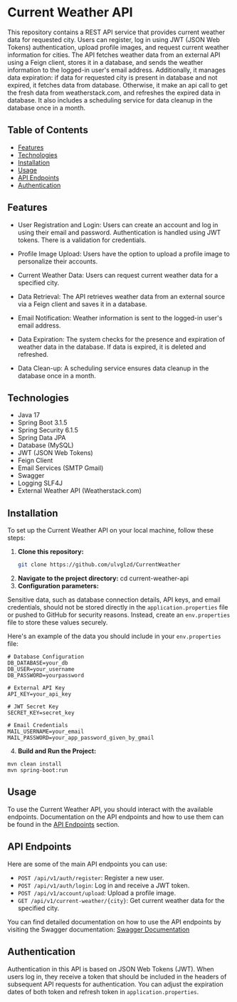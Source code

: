 # Current Weather API

This repository contains a REST API service that provides current weather data for requested city. Users can register, log in using JWT (JSON Web Tokens) authentication, upload profile images, and request current weather information for cities. The API fetches weather data from an external API using a Feign client, stores it in a database, and sends the weather information to the logged-in user's email address. Additionally, it manages data expiration: if data for requested city is present in database and not expired, it fetches data from database. Otherwise, it make an api call to get the fresh data from weatherstack.com, and refreshes the expired data in database. It also includes a scheduling service for data cleanup in the database once in a month. 

## Table of Contents

- [Features](#features)
- [Technologies](#technologies)
- [Installation](#installation)
- [Usage](#usage)
- [API Endpoints](#api-endpoints)
- [Authentication](#authentication)


## Features

- User Registration and Login: Users can create an account and log in using their email and password. Authentication is handled using JWT tokens. There is a validation for credentials. 

- Profile Image Upload: Users have the option to upload a profile image to personalize their accounts.

- Current Weather Data: Users can request current weather data for a specified city.

- Data Retrieval: The API retrieves weather data from an external source via a Feign client and saves it in a database.

- Email Notification: Weather information is sent to the logged-in user's email address.

- Data Expiration: The system checks for the presence and expiration of weather data in the database. If data is expired, it is deleted and refreshed.
- Data Clean-up: A scheduling service ensures data cleanup in the database once in a month.

## Technologies

- Java 17
- Spring Boot 3.1.5
- Spring Security 6.1.5
- Spring Data JPA
- Database (MySQL)
- JWT (JSON Web Tokens)
- Feign Client
- Email Services (SMTP Gmail)
- Swagger
- Logging SLF4J
- External Weather API (Weatherstack.com)

## Installation

To set up the Current Weather API on your local machine, follow these steps:

1. **Clone this repository:**
   ```bash
   git clone https://github.com/ulvglzd/CurrentWeather
2. **Navigate to the project directory:**
   cd current-weather-api
3. **Configuration parameters:**

Sensitive data, such as database connection details, API keys, and email credentials, should not be stored directly in the `application.properties` file or pushed to GitHub for security reasons. Instead, create an `env.properties` file to store these values securely.

Here's an example of the data you should include in your `env.properties` file:

```properties
# Database Configuration
DB_DATABASE=your_db
DB_USER=your_username
DB_PASSWORD=yourpassword

# External API Key
API_KEY=your_api_key

# JWT Secret Key
SECRET_KEY=secret_key

# Email Credentials
MAIL_USERNAME=your_email
MAIL_PASSWORD=your_app_password_given_by_gmail
```
4. **Build and Run the Project:**
```
mvn clean install
mvn spring-boot:run
```
## Usage

To use the Current Weather API, you should interact with the available endpoints. Documentation on the API endpoints and how to use them can be found in the [API Endpoints](#api-endpoints) section.

## API Endpoints

Here are some of the main API endpoints you can use:

- `POST /api/v1/auth/register`: Register a new user.
- `POST /api/v1/auth/login`: Log in and receive a JWT token.
- `POST /api/v1/account/upload`: Upload a profile image.
- `GET /api/v1/current-weather/{city}`: Get current weather data for the specified city.
  
You can find detailed documentation on how to use the API endpoints by visiting the Swagger documentation:
[Swagger Documentation](http://localhost:8081/swagger-ui/index.html#/)

## Authentication

Authentication in this API is based on JSON Web Tokens (JWT). When users log in, they receive a token that should be included in the headers of subsequent API requests for authentication. You can adjust the expiration dates of both token and refresh token in `application.properties`.








   
